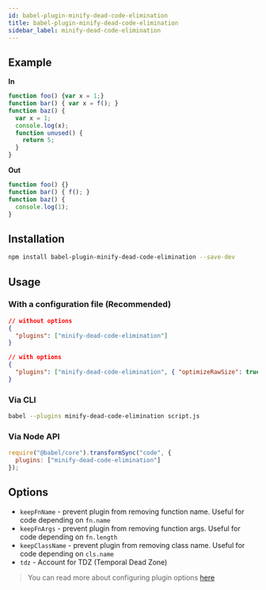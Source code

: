 ```yaml
---
id: babel-plugin-minify-dead-code-elimination
title: babel-plugin-minify-dead-code-elimination
sidebar_label: minify-dead-code-elimination
---
```


## Example

**In**

```js title="JavaScript"
function foo() {var x = 1;}
function bar() { var x = f(); }
function baz() {
  var x = 1;
  console.log(x);
  function unused() {
    return 5;
  }
}
```

**Out**

```js title="JavaScript"
function foo() {}
function bar() { f(); }
function baz() {
  console.log(1);
}
```

## Installation

```sh title="Shell"
npm install babel-plugin-minify-dead-code-elimination --save-dev
```

## Usage

### With a configuration file (Recommended)

```json title="JSON"
// without options
{
  "plugins": ["minify-dead-code-elimination"]
}

// with options
{
  "plugins": ["minify-dead-code-elimination", { "optimizeRawSize": true }]
}
```

### Via CLI

```sh title="Shell"
babel --plugins minify-dead-code-elimination script.js
```

### Via Node API

```js title="JavaScript"
require("@babel/core").transformSync("code", {
  plugins: ["minify-dead-code-elimination"]
});
```

## Options

+ `keepFnName` - prevent plugin from removing function name. Useful for code depending on `fn.name`
+ `keepFnArgs` - prevent plugin from removing function args. Useful for code depending on `fn.length`
+ `keepClassName` - prevent plugin from removing class name. Useful for code depending on `cls.name`
+ `tdz` - Account for TDZ (Temporal Dead Zone)

> You can read more about configuring plugin options [here](https://babeljs.io/docs/en/plugins#plugin-options)

